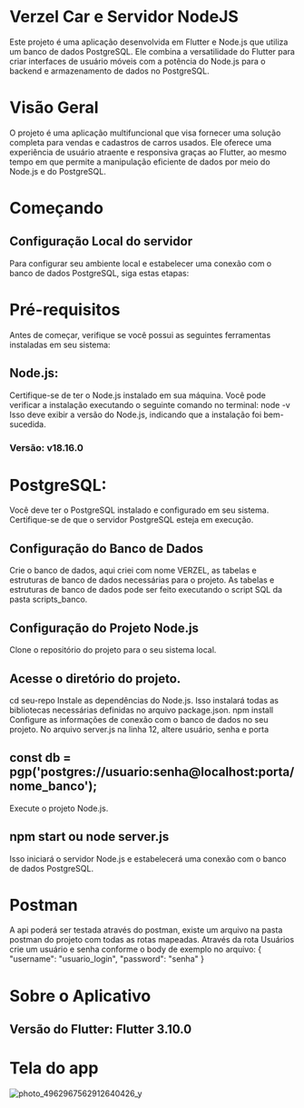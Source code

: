 # Verzel Car e Servidor NodeJS
Este projeto é uma aplicação desenvolvida em Flutter e Node.js que utiliza um banco de dados PostgreSQL. Ele combina a versatilidade do Flutter para criar interfaces de usuário móveis com a potência do Node.js para o backend e armazenamento de dados no PostgreSQL.

# Visão Geral
O projeto é uma aplicação multifuncional que visa fornecer uma solução completa para vendas e cadastros de carros usados. Ele oferece uma experiência de usuário atraente e responsiva graças ao Flutter, ao mesmo tempo em que permite a manipulação eficiente de dados por meio do Node.js e do PostgreSQL.

# Começando
## Configuração Local do servidor
Para configurar seu ambiente local e estabelecer uma conexão com o banco de dados PostgreSQL, siga estas etapas:

# Pré-requisitos
Antes de começar, verifique se você possui as seguintes ferramentas instaladas em seu sistema:

## Node.js: 
Certifique-se de ter o Node.js instalado em sua máquina. Você pode verificar a instalação executando o seguinte comando no terminal: node -v
Isso deve exibir a versão do Node.js, indicando que a instalação foi bem-sucedida.
### Versão: v18.16.0

# PostgreSQL: 
Você deve ter o PostgreSQL instalado e configurado em seu sistema. Certifique-se de que o servidor PostgreSQL esteja em execução.

## Configuração do Banco de Dados

Crie o banco de dados, aqui criei com nome VERZEL, as tabelas e estruturas de banco de dados necessárias para o projeto. As tabelas e estruturas de banco de dados pode ser feito executando o script SQL da pasta scripts_banco.

## Configuração do Projeto Node.js
Clone o repositório do projeto para o seu sistema local.

## Acesse o diretório do projeto.
cd seu-repo
Instale as dependências do Node.js. Isso instalará todas as bibliotecas necessárias definidas no arquivo package.json.
npm install
Configure as informações de conexão com o banco de dados no seu projeto. No arquivo server.js na linha 12, altere usuário, senha e porta
## const db = pgp('postgres://usuario:senha@localhost:porta/nome_banco');

Execute o projeto Node.js.

## npm start ou node server.js
Isso iniciará o servidor Node.js e estabelecerá uma conexão com o banco de dados PostgreSQL.

# Postman
A api poderá ser testada através do postman, existe um arquivo na pasta postman do projeto com todas as rotas mapeadas. Através da rota Usuários crie um usuário e senha conforme o body de exemplo no arquivo:
{
    "username": "usuario_login",
    "password": "senha"
}

# Sobre o Aplicativo
## Versão do Flutter: Flutter 3.10.0 


# Tela do app
![photo_4962967562912640426_y](https://github.com/lucivalsc/verzel/assets/32388157/99c4c2ca-5540-4180-a148-97a65b777b2a)
